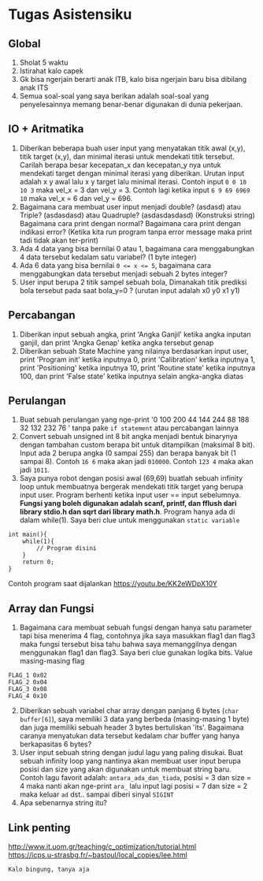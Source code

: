 # Tugas Asistensiku

## Global

1. Sholat 5 waktu
2. Istirahat kalo capek
3. Gk bisa ngerjain berarti anak ITB, kalo bisa ngerjain baru bisa dibilang anak ITS
4. Semua soal-soal yang saya berikan adalah soal-soal yang penyelesainnya memang benar-benar digunakan di dunia pekerjaan.

## IO + Aritmatika

1. Diberikan beberapa buah user input yang menyatakan titik awal (x,y), titik target (x,y), dan minimal iterasi untuk mendekati titik tersebut. Carilah berapa besar kecepatan_x dan kecepatan_y nya untuk mendekati target dengan minimal iterasi yang diberikan. Urutan input adalah x y awal lalu x y target lalu minimal iterasi. Contoh input `0 0 10 10 3` maka vel_x = 3 dan vel_y = 3. Contoh lagi ketika input `6 9 69 6969 10` maka vel_x = 6 dan vel_y = 696.
2. Bagaimana cara membuat user input menjadi double? (asdasd) atau Triple? (asdasdasd) atau Quadruple? (asdasdasdasd) (Konstruksi string) Bagaimana cara print dengan normal? Bagaimana cara print dengan indikasi error? (Ketika kita run program tanpa error message maka print tadi tidak akan ter-print)
3. Ada 4 data yang bisa bernilai 0 atau 1, bagaimana cara menggabungkan 4 data tersebut kedalam satu variabel? (1 byte integer)
4. Ada 6 data yang bisa bernilai `0 <= x <= 5`, bagaimana cara menggabungkan data tersebut menjadi sebuah 2 bytes integer?
5. User input berupa 2 titik sampel sebuah bola, Dimanakah titik prediksi bola tersebut pada saat bola_y=0 ? (urutan input adalah x0 y0 x1 y1)

## Percabangan

1. Diberikan input sebuah angka, print 'Angka Ganjil' ketika angka inputan ganjil, dan print 'Angka Genap' ketika angka tersebut genap
2. Diberikan sebuah State Machine yang nilainya berdasarkan input user, print 'Program init' ketika inputnya 0, print 'Calibration' ketika inputnya 1, print 'Positioning' ketika inputnya 10, print 'Routine state' ketika inputnya 100, dan print 'False state' ketika inputnya selain angka-angka diatas

## Perulangan

1. Buat sebuah perulangan yang nge-print '0 100 200 44 144 244 88 188 32 132 232 76 ' tanpa pake `if statement` atau percabangan lainnya
2. Convert sebuah unsigned int 8 bit angka menjadi bentuk binarynya dengan tambahan custom berapa bit untuk ditampilkan (maksimal 8 bit). Input ada 2 berupa angka (0 sampai 255) dan berapa banyak bit (1 sampai 8). Contoh `16 6` maka akan jadi `010000`. Contoh `123 4` maka akan jadi `1011`.
3. Saya punya robot dengan posisi awal (69,69) buatlah sebuah infinity loop untuk membuatnya bergerak mendekati titik target yang berupa input user. Program berhenti ketika input user == input sebelumnya. **Fungsi yang boleh digunakan adalah scanf, printf, dan fflush dari library stdio.h dan sqrt dari library math.h**. Program hanya ada di dalam while(1). Saya beri clue untuk menggunakan `static variable`

```
int main(){
    while(1){
        // Program disini
    }
    return 0;
}
```

Contoh program saat dijalankan https://youtu.be/KK2eWDpX10Y

## Array dan Fungsi

1. Bagaimana cara membuat sebuah fungsi dengan hanya satu parameter tapi bisa menerima 4 flag, contohnya jika saya masukkan flag1 dan flag3 maka fungsi tersebut bisa tahu bahwa saya memanggilnya dengan menggunakan flag1 dan flag3. Saya beri clue gunakan logika bits. Value masing-masing flag

```
FLAG_1 0x02
FLAG_2 0x04
FLAG_3 0x08
FLAG_4 0x10
```

2. Diberikan sebuah variabel char array dengan panjang 6 bytes (`char buffer[6]`), saya memiliki 3 data yang berbeda (masing-masing 1 byte) dan juga memiliki sebuah header 3 bytes bertuliskan 'its'. Bagaimana caranya menyatukan data tersebut kedalam char buffer yang hanya berkapasitas 6 bytes?
3. User input sebuah string dengan judul lagu yang paling disukai. Buat sebuah infinity loop yang nantinya akan membuat user input berupa posisi dan size yang akan digunakan untuk membuat string baru. Contoh lagu favorit adalah: `antara_ada_dan_tiada`, posisi = 3 dan size = 4 maka nanti akan nge-print `ara_` lalu input lagi posisi = 7 dan size = 2 maka keluar `ad` dst.. sampai diberi sinyal `SIGINT`
4. Apa sebenarnya string itu?

## Link penting

http://www.it.uom.gr/teaching/c_optimization/tutorial.html  
https://icps.u-strasbg.fr/~bastoul/local_copies/lee.html

`Kalo bingung, tanya aja`
